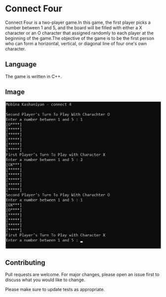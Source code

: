 # Connect Four  

Connect Four is a two-player game.In this game, the first player picks a number between 1 and 5, and the board will be filled with either a X character or an O character that assigned randomly to each player at the beginning of the game.The objective of the game is to be the first person who can form a horizontal, vertical, or diagonal line of four one's own character.

## Language

The game is written in C++.

## Image

<img src="screenshot.png"></img> 



## Contributing
Pull requests are welcome. For major changes, please open an issue first to discuss what you would like to change.

Please make sure to update tests as appropriate.
